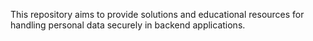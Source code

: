 This repository aims to provide solutions and educational resources for handling personal data securely in backend applications.